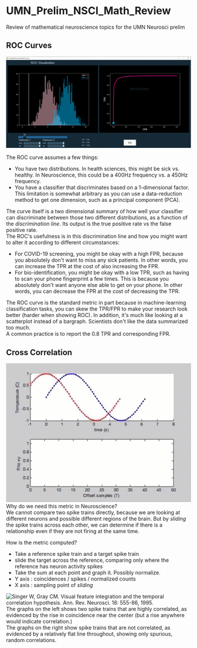 # UMN_Prelim_NSCI_Math_Review
Review of mathematical neuroscience topics for the UMN Neurosci prelim

## ROC Curves
![ROC](https://github.com/alailink/UMN_Prelim_NSCI_Math_Review/blob/master/photos/ROC.gif)

The ROC curve assumes a few things:
* You have two distributions. In health sciences, this might be sick vs. healthy. In Neuroscience, this could be a 400Hz frequency vs. a 450Hz frequency.
* You have a classifier that discriminates based on a 1-dimensional factor. This limitation is somewhat arbitrary as you can use a data-reduction method to get one dimension, such as a principal component (PCA). 

The curve itself is a two dimensional summary of how well your classifier can discriminate between those two different distributions, as a function of the *discrimination line*. Its output is the true positive rate vs the false positive rate.  
The ROC's usefulness is in this discrimination line and how you might want to alter it according to different circumstances:  
* For COVID-19 screening, you might be okay with a high FPR, because you absolutely don't want to miss any sick patients. In other words, you can increase the TPR at the cost of also increasing the FPR.
* For bio-identification, you might be okay with a low TPR, such as having to scan your phone fingerprint a few times. This is because you absolutely don't want anyone else able to get on your phone. In other words, you can decrease the FPR at the cost of decreasing the TPR.  

The ROC curve is the standard metric in part because in machine-learning classification tasks, you can skew the TPR/FPR to make your research look better (harder when showing ROC). In addition, it's much like looking at a scatterplot instead of a bargraph. Scientists don't like the data summarized too much.  
A common practice is to report the 0.8 TPR and corresponding FPR.

## Cross Correlation
![CC](https://github.com/alailink/UMN_Prelim_NSCI_Math_Review/blob/master/photos/Cross-correlation.gif)  
Why do we need this metric in Neuroscience?  
We cannot compare two spike trains directly, because we are looking at different neurons and possible different regions of the brain. But by *sliding* the spike trains across each other, we can determine if there is a relationship even if they are not firing at the same time.  

How is the metric computed?
* Take a reference spike train and a target spike train
* slide the target across the reference, comparing only where the reference has neuron activity spikes
* Take the sum at each point and graph it. Possibly normalize.
* Y axis : coincidences / spikes / normalized counts
* X axis : sampling point of *sliding* 

![Singer W, Gray CM. Visual feature integration and the temporal correlation
hypothesis. Ann. Rev. Neurosci. 18: 555-86, 1995.](https://github.com/alailink/UMN_Prelim_NSCI_Math_Review/blob/master/photos/neuron-cc.PNG)  
The graphs on the left shows two spike trains that are highly correlated, as evidenced by the rise in coincidence near the center (but a rise anywhere would indicate correlation.)  
The graphs on the right show spike trains that are not correlated, as evidenced by a relatively flat line throughout, showing only spurious, random correlations.


